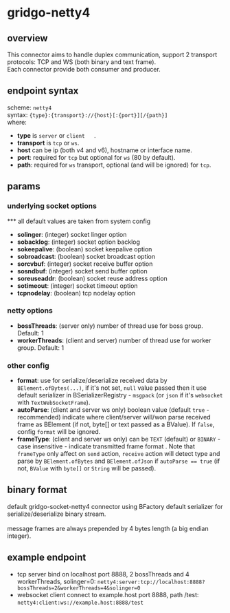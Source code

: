# gridgo-netty4

## overview
This connector aims to handle duplex communication, support 2 transport protocols: TCP and WS (both binary and text frame). <br/>
Each connector provide both consumer and producer.

## endpoint syntax
scheme: `netty4` <br/>
syntax: ` {type}:{transport}://{host}[:{port}][/{path}] ` <br/>
where:
- **type** is `server` or `client	`.
- **transport** is `tcp` or `ws`.
- **host** can be ip (both v4 and v6), hostname or interface name.
- **port**: required for `tcp` but optional for `ws` (80 by default).
- **path**: required for `ws` transport, optional (and will be ignored) for `tcp`.

## params

### underlying socket options
*** all default values are taken from system config
- **solinger**: (integer) socket linger option
- **sobacklog**: (integer) socket option backlog
- **sokeepalive**: (boolean) socket keepalive option
- **sobroadcast**: (boolean) socket broadcast option
- **sorcvbuf**: (integer) socket receive buffer option
- **sosndbuf**: (integer) socket send buffer option
- **soreuseaddr**: (boolean) socket reuse address option
- **sotimeout**: (integer) socket timeout option
- **tcpnodelay**: (boolean) tcp nodelay option

### netty options
- **bossThreads**: (server only) number of thread use for boss group. Default: 1
- **workerThreads**: (client and server) number of thread use for worker group. Default: 1

### other config
- **format**: use for serialize/deserialize received data by `BElement.ofBytes(...)`, if it's not set, `null` value passed then it use default serializer in BSerializerRegistry - `msgpack` (or `json` if it's `websocket` with `TextWebSocketFrame`).
- **autoParse**: (client and server ws only) boolean value (default `true` - recommended) indicate where client/server will/won parse received frame as BElement (if not, byte[] or text passed as a BValue). If `false`, config `format` will be ignored.
- **frameType**: (client and server ws only) can be `TEXT` (default) or `BINARY` - case insensitive - indicate transmitted frame format . Note that `frameType` only affect on `send` action, `receive` action will detect type and parse by `BElement.ofBytes` and `BElement.ofJson` if `autoParse == true` (if not, `BValue` with `byte[]` or `String` will be passed). 

## binary format
default gridgo-socket-netty4 connector using BFactory default serializer for serialize/deserialize binary stream. 
<br/><br/>
message frames are always prepended by 4 bytes length (a big endian integer).

## example endpoint
- tcp server bind on localhost port 8888, 2 bossThreads and 4 workerThreads, solinger=0: `netty4:server:tcp://localhost:8888?bossThreads=2&workerThreads=4&solinger=0`
- websocket client connect to example.host port 8888, path /test: `netty4:client:ws://example.host:8888/test`
